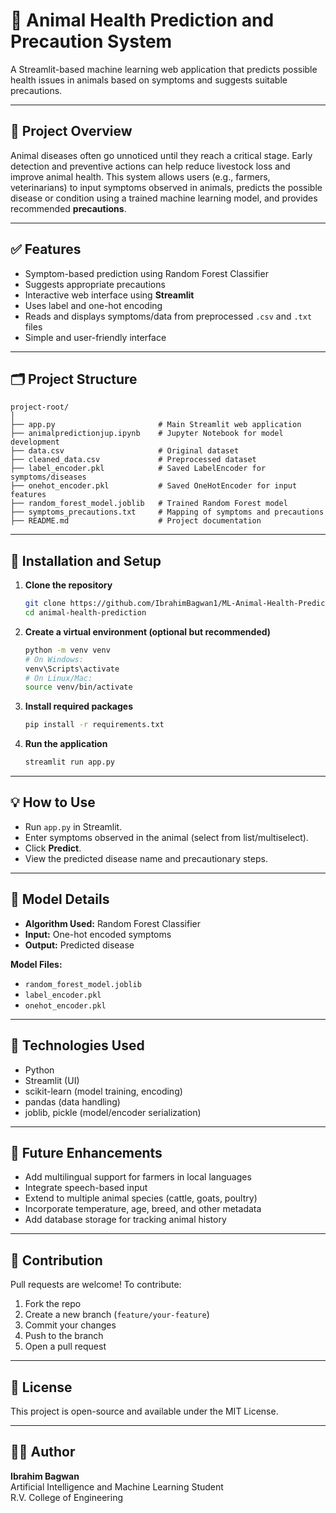 # 🐾 Animal Health Prediction and Precaution System

A Streamlit-based machine learning web application that predicts possible health issues in animals based on symptoms and suggests suitable precautions.

---

## 📌 Project Overview

Animal diseases often go unnoticed until they reach a critical stage. Early detection and preventive actions can help reduce livestock loss and improve animal health. This system allows users (e.g., farmers, veterinarians) to input symptoms observed in animals, predicts the possible disease or condition using a trained machine learning model, and provides recommended **precautions**.

---

## ✅ Features

- Symptom-based prediction using Random Forest Classifier
- Suggests appropriate precautions
- Interactive web interface using **Streamlit**
- Uses label and one-hot encoding
- Reads and displays symptoms/data from preprocessed `.csv` and `.txt` files
- Simple and user-friendly interface

---

## 🗂️ Project Structure

```
project-root/
│
├── app.py                       # Main Streamlit web application
├── animalpredictionjup.ipynb    # Jupyter Notebook for model development
├── data.csv                     # Original dataset
├── cleaned_data.csv             # Preprocessed dataset
├── label_encoder.pkl            # Saved LabelEncoder for symptoms/diseases
├── onehot_encoder.pkl           # Saved OneHotEncoder for input features
├── random_forest_model.joblib   # Trained Random Forest model
├── symptoms_precautions.txt     # Mapping of symptoms and precautions
├── README.md                    # Project documentation
```

---

## 🔧 Installation and Setup

1. **Clone the repository**
   ```bash
   git clone https://github.com/IbrahimBagwan1/ML-Animal-Health-Prediction.git
   cd animal-health-prediction
   ```

2. **Create a virtual environment (optional but recommended)**
   ```bash
   python -m venv venv
   # On Windows:
   venv\Scripts\activate
   # On Linux/Mac:
   source venv/bin/activate
   ```

3. **Install required packages**
   ```bash
   pip install -r requirements.txt
   ```

4. **Run the application**
   ```bash
   streamlit run app.py
   ```

---

## 💡 How to Use

- Run `app.py` in Streamlit.
- Enter symptoms observed in the animal (select from list/multiselect).
- Click **Predict**.
- View the predicted disease name and precautionary steps.

---

## 🧠 Model Details

- **Algorithm Used:** Random Forest Classifier
- **Input:** One-hot encoded symptoms
- **Output:** Predicted disease

**Model Files:**
- `random_forest_model.joblib`
- `label_encoder.pkl`
- `onehot_encoder.pkl`

---

## 🧰 Technologies Used

- Python
- Streamlit (UI)
- scikit-learn (model training, encoding)
- pandas (data handling)
- joblib, pickle (model/encoder serialization)

---

## 🚀 Future Enhancements

- Add multilingual support for farmers in local languages
- Integrate speech-based input
- Extend to multiple animal species (cattle, goats, poultry)
- Incorporate temperature, age, breed, and other metadata
- Add database storage for tracking animal history

---

## 🤝 Contribution

Pull requests are welcome! To contribute:

1. Fork the repo
2. Create a new branch (`feature/your-feature`)
3. Commit your changes
4. Push to the branch
5. Open a pull request

---

## 📄 License

This project is open-source and available under the MIT License.

---

## 👨‍💻 Author

**Ibrahim Bagwan**  
Artificial Intelligence and Machine Learning Student  
R.V. College of Engineering
